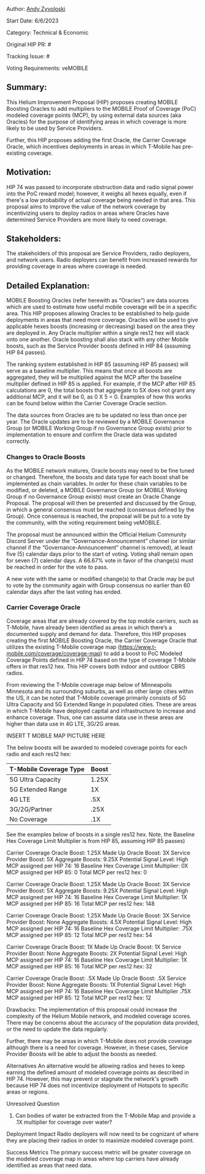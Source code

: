 Author: [Andy Zyvoloski](https://github.com/heatedlime)

Start Date: 6/6/2023

Category: Technical & Economic

Original HIP PR: #

Tracking Issue: #

Voting Requirements: veMOBILE


## Summary:
This Helium Improvement Proposal (HIP) proposes creating MOBILE Boosting Oracles to add multipliers to the MOBILE Proof of Coverage (PoC) modeled coverage points (MCP), by using external data sources (aka Oracles) for the purpose of identifying areas in which coverage is more likely to be used by Service Providers.

Further, this HIP proposes adding the first Oracle, the Carrier Coverage Oracle, which incentives deployments in areas in which T-Mobile has pre-existing coverage. 
 

## Motivation:
HIP 74 was passed to incorporate obstruction data and radio signal power into the PoC reward model; however, it weighs all hexes equally, even if there's a low probability of actual coverage being needed in that area. This proposal aims to improve the value of the network coverage by incentivizing users to deploy radios in areas where Oracles have determined Service Providers are more likely to need coverage.
 
## Stakeholders:
The stakeholders of this proposal are Service Providers, radio deployers, and network users. Radio deployers can benefit from increased rewards for providing coverage in areas where coverage is needed. 
 
## Detailed Explanation:
MOBILE Boosting Oracles (refer herewith as “Oracles”) are data sources which are used to estimate how useful mobile coverage will be in a specific area. This HIP proposes allowing Oracles to be established to help guide deployments in areas that need more coverage. Oracles will be used to give applicable hexes boosts (increasing or decreasing) based on the area they are deployed in. Any Oracle multiplier within a single res12 hex will stack onto one another. Oracle boosting shall also stack with any other Mobile boosts, such as the Service Provider boosts defined in HIP 84 (assuming HIP 84 passes). 

The ranking system established in HIP 85 (assuming HIP 85 passes) will serve as a baseline multiplier. This means that once all boosts are aggregated, they will be multiplied against the MCP after the baseline multiplier defined in HIP 85 is applied. For example, if the MCP after HIP 85 calculations are 0, the total boosts that aggregate to 5X does not grant any additional MCP, and it will be 0, as 0 X 5 = 0. 
Examples of how this works can be found below within the Carrier Coverage Oracle section.

The data sources from Oracles are to be updated no less than once per year. The Oracle updates are to be reviewed by a MOBILE Governance Group (or MOBILE Working Group if no Governance Group exists) prior to implementation to ensure and confirm the Oracle data was updated correctly. 

### Changes to Oracle Boosts
As the MOBILE network matures, Oracle boosts may need to be fine tuned or changed. Therefore, the boosts and data type for each boost shall be implemented as chain variables. In order for these chain variables to be modified, or deleted, a MOBILE Governance Group (or MOBILE Working Group if no Governance Group exists) must create an Oracle Change Proposal. The proposal will then be presented and discussed by the Group, in which a general consensus must be reached (consensus defined by the Group). Once consensus is reached, the proposal will be put to a vote by the community, with the voting requirement being veMOBILE.

The proposal must be announced within the Official Helium Community Discord Server under the “Governance-Announcement” channel (or similar channel if the “Governance-Announcement” channel is removed), at least five (5) calendar days prior to the start of voting. Voting shall remain open for seven (7) calendar days. A 66.67% vote in favor of the change(s) must be reached in order for the vote to pass.

A new vote with the same or modified change(s) to that Oracle may be put to vote by the community again with Group consensus no earlier than 60 calendar days after the last voting has ended.


### Carrier Coverage Oracle  
Coverage areas that are already covered by the top mobile carriers, such as T-Mobile, have already been identified as areas in which there’s a documented supply and demand for data. Therefore, this HIP proposes creating the first MOBILE Boosting Oracle, the Carrier Coverage Oracle that utilizes the existing T-Mobile coverage map (https://www.t-mobile.com/coverage/coverage-map) to add a boost to PoC Modeled Coverage Points defined in HIP 74 based on the type of coverage T-Mobile offers in that res12 hex. This HIP covers both indoor and outdoor CBRS radios. 

From reviewing the T-Mobile coverage map below of Minneapolis Minnesota and its surrounding suburbs, as well as other large cities within the US, it can be noted that T-Mobile coverage primarily consists of 5G Ultra Capacity and 5G Extended Range in populated cities. These are areas in which T-Mobile have deployed capital and infrastructure to increase and enhance coverage. Thus, one can assume data use in these areas are higher than data use in 4G LTE, 3G/2G areas. 

INSERT T MOBILE MAP PICTURE HERE

The below boosts will be awarded to modeled coverage points for each radio and each res12 hex: 

| T-Mobile Coverage Type | Boost | 
|------------------------|-------|
|5G Ultra Capacity       | 1.25X |
|5G Extended Range       | 1X    |
|4G LTE                  | .5X   |
|3G/2G/Partner           | .25X  |
|No Coverage             | .1X   |


See the examples below of boosts in a single res12 hex. Note, the Baseline Hex Coverage Limit Multiplier is from HIP 85, assuming HIP 85 passes) 

Carrier Coverage Oracle Boost: 1.25X
Made Up Oracle Boost: 3X
Service Provider Boost: 5X
Aggregate Boosts: 9.25X 
Potential Signal Level: High
MCP assigned per HIP 74: 16
Baseline Hex Coverage Limit Multiplier: 0X
MCP assigned per HIP 85: 0
Total MCP per res12 hex: 0 

Carrier Coverage Oracle Boost: 1.25X
Made Up Oracle Boost: 3X
Service Provider Boost: 5X
Aggregate Boosts: 9.25X 
Potential Signal Level: High
MCP assigned per HIP 74: 16
Baseline Hex Coverage Limit Multiplier: 1X
MCP assigned per HIP 85: 16
Total MCP per res12 hex: 148

Carrier Coverage Oracle Boost: 1.25X
Made Up Oracle Boost: 3X
Service Provider Boost: None
Aggregate Boosts: 4.5X 
Potential Signal Level: High
MCP assigned per HIP 74: 16
Baseline Hex Coverage Limit Multiplier: .75X
MCP assigned per HIP 85: 12
Total MCP per res12 hex: 54 

Carrier Coverage Oracle Boost: 1X
Made Up Oracle Boost: 1X
Service Provider Boost: None
Aggregate Boosts: 2X 
Potential Signal Level: High
MCP assigned per HIP 74: 16
Baseline Hex Coverage Limit Multiplier: 1X
MCP assigned per HIP 85: 16
Total MCP per res12 hex: 32 

Carrier Coverage Oracle Boost: .5X
Made Up Oracle Boost: .5X
Service Provider Boost: None
Aggregate Boosts: 1X 
Potential Signal Level: High
MCP assigned per HIP 74: 16
Baseline Hex Coverage Limit Multiplier .75X
MCP assigned per HIP 85: 12
Total MCP per res12 hex: 12 

Drawbacks:
The implementation of this proposal could increase the complexity of the Helium Mobile network, and modeled coverage scores. There may be concerns about the accuracy of the population data provided, or the need to update the data regularly. 

Further, there may be areas in which T-Mobile does not provide coverage although there is a need for coverage. However, in these cases, Service Provider Boosts will be able to adjust the boosts as needed.

Alternatives
An alternative would be allowing radios and hexes to keep earning the defined amount of modeled coverage points as described in HIP 74. However, this may prevent or stagnate the network's growth because HIP 74 does not incentivize deployment of Hotspots to specific areas or regions. 

Unresolved Question
1. Can bodies of water be extracted from the T-Mobile Map and provide a .1X multiplier for coverage over water?

Deployment Impact
Radio deployers will now need to be cognizant of where they are placing their radios in order to maximize modeled coverage point.

Success Metrics
The primary success metric will be greater coverage on the modeled coverage map in areas where top carriers have already identified as areas that need data. 
